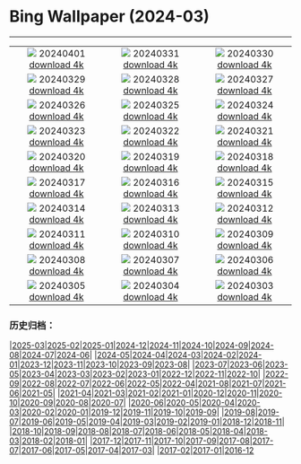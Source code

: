 # Bing Wallpaper (2024-03)
**************
| | | |
|:-:|:-:|:-:|
| ![](https://www.bing.com/th?id=OHR.StGeorgiRide_DE-DE6646277481_1920x1080.jpg) 20240401 [download 4k](https://www.bing.com/th?id=OHR.StGeorgiRide_DE-DE6646277481_UHD.jpg) | ![](https://www.bing.com/th?id=OHR.HungarianEggs_DE-DE6470935823_1920x1080.jpg) 20240331 [download 4k](https://www.bing.com/th?id=OHR.HungarianEggs_DE-DE6470935823_UHD.jpg) | ![](https://www.bing.com/th?id=OHR.PalazzoFarnese_DE-DE4941485496_1920x1080.jpg) 20240330 [download 4k](https://www.bing.com/th?id=OHR.PalazzoFarnese_DE-DE4941485496_UHD.jpg) |
| ![](https://www.bing.com/th?id=OHR.SouthStackLight_DE-DE4463746049_1920x1080.jpg) 20240329 [download 4k](https://www.bing.com/th?id=OHR.SouthStackLight_DE-DE4463746049_UHD.jpg) | ![](https://www.bing.com/th?id=OHR.ShanghaiBlossoms_DE-DE4316919248_1920x1080.jpg) 20240328 [download 4k](https://www.bing.com/th?id=OHR.ShanghaiBlossoms_DE-DE4316919248_UHD.jpg) | ![](https://www.bing.com/th?id=OHR.TeatroColon_DE-DE4190221983_1920x1080.jpg) 20240327 [download 4k](https://www.bing.com/th?id=OHR.TeatroColon_DE-DE4190221983_UHD.jpg) |
| ![](https://www.bing.com/th?id=OHR.HangRaiVietnam_DE-DE4086995351_1920x1080.jpg) 20240326 [download 4k](https://www.bing.com/th?id=OHR.HangRaiVietnam_DE-DE4086995351_UHD.jpg) | ![](https://www.bing.com/th?id=OHR.ColorfulHoli_DE-DE3992457522_1920x1080.jpg) 20240325 [download 4k](https://www.bing.com/th?id=OHR.ColorfulHoli_DE-DE3992457522_UHD.jpg) | ![](https://www.bing.com/th?id=OHR.ViewFieldsBavaria_DE-DE3928372966_1920x1080.jpg) 20240324 [download 4k](https://www.bing.com/th?id=OHR.ViewFieldsBavaria_DE-DE3928372966_UHD.jpg) |
| ![](https://www.bing.com/th?id=OHR.AmazonClouds_DE-DE3843150009_1920x1080.jpg) 20240323 [download 4k](https://www.bing.com/th?id=OHR.AmazonClouds_DE-DE3843150009_UHD.jpg) | ![](https://www.bing.com/th?id=OHR.WaikatoWater_DE-DE6943306276_1920x1080.jpg) 20240322 [download 4k](https://www.bing.com/th?id=OHR.WaikatoWater_DE-DE6943306276_UHD.jpg) | ![](https://www.bing.com/th?id=OHR.BwindiNationalForest_DE-DE2856746941_1920x1080.jpg) 20240321 [download 4k](https://www.bing.com/th?id=OHR.BwindiNationalForest_DE-DE2856746941_UHD.jpg) |
| ![](https://www.bing.com/th?id=OHR.SpringFrog_DE-DE4626076989_1920x1080.jpg) 20240320 [download 4k](https://www.bing.com/th?id=OHR.SpringFrog_DE-DE4626076989_UHD.jpg) | ![](https://www.bing.com/th?id=OHR.SpringCaveDale_DE-DE4412731356_1920x1080.jpg) 20240319 [download 4k](https://www.bing.com/th?id=OHR.SpringCaveDale_DE-DE4412731356_UHD.jpg) | ![](https://www.bing.com/th?id=OHR.ElephantRock_DE-DE1966506205_1920x1080.jpg) 20240318 [download 4k](https://www.bing.com/th?id=OHR.ElephantRock_DE-DE1966506205_UHD.jpg) |
| ![](https://www.bing.com/th?id=OHR.StFiniansBay_DE-DE5892582387_1920x1080.jpg) 20240317 [download 4k](https://www.bing.com/th?id=OHR.StFiniansBay_DE-DE5892582387_UHD.jpg) | ![](https://www.bing.com/th?id=OHR.BambooPanda_DE-DE5582492401_1920x1080.jpg) 20240316 [download 4k](https://www.bing.com/th?id=OHR.BambooPanda_DE-DE5582492401_UHD.jpg) | ![](https://www.bing.com/th?id=OHR.AvenueLimeTrees_DE-DE2066853614_1920x1080.jpg) 20240315 [download 4k](https://www.bing.com/th?id=OHR.AvenueLimeTrees_DE-DE2066853614_UHD.jpg) |
| ![](https://www.bing.com/th?id=OHR.AyutthayaTree_DE-DE1912781060_1920x1080.jpg) 20240314 [download 4k](https://www.bing.com/th?id=OHR.AyutthayaTree_DE-DE1912781060_UHD.jpg) | ![](https://www.bing.com/th?id=OHR.MagadiFlamingos_DE-DE1454409448_1920x1080.jpg) 20240313 [download 4k](https://www.bing.com/th?id=OHR.MagadiFlamingos_DE-DE1454409448_UHD.jpg) | ![](https://www.bing.com/th?id=OHR.BryceSnow_DE-DE0166968518_1920x1080.jpg) 20240312 [download 4k](https://www.bing.com/th?id=OHR.BryceSnow_DE-DE0166968518_UHD.jpg) |
| ![](https://www.bing.com/th?id=OHR.SleepyKoala_DE-DE9658817284_1920x1080.jpg) 20240311 [download 4k](https://www.bing.com/th?id=OHR.SleepyKoala_DE-DE9658817284_UHD.jpg) | ![](https://www.bing.com/th?id=OHR.AstrologicalClock_DE-DE9747364573_1920x1080.jpg) 20240310 [download 4k](https://www.bing.com/th?id=OHR.AstrologicalClock_DE-DE9747364573_UHD.jpg) | ![](https://www.bing.com/th?id=OHR.BistiBlue_DE-DE4146045796_1920x1080.jpg) 20240309 [download 4k](https://www.bing.com/th?id=OHR.BistiBlue_DE-DE4146045796_UHD.jpg) |
| ![](https://www.bing.com/th?id=OHR.TateLightUp_DE-DE4723592694_1920x1080.jpg) 20240308 [download 4k](https://www.bing.com/th?id=OHR.TateLightUp_DE-DE4723592694_UHD.jpg) | ![](https://www.bing.com/th?id=OHR.TarragonaSpain_DE-DE8015147907_1920x1080.jpg) 20240307 [download 4k](https://www.bing.com/th?id=OHR.TarragonaSpain_DE-DE8015147907_UHD.jpg) | ![](https://www.bing.com/th?id=OHR.WahclellaFalls_DE-DE6758659326_1920x1080.jpg) 20240306 [download 4k](https://www.bing.com/th?id=OHR.WahclellaFalls_DE-DE6758659326_UHD.jpg) |
| ![](https://www.bing.com/th?id=OHR.BangkokCircle_DE-DE6353935365_1920x1080.jpg) 20240305 [download 4k](https://www.bing.com/th?id=OHR.BangkokCircle_DE-DE6353935365_UHD.jpg) | ![](https://www.bing.com/th?id=OHR.ArenalCostaRica_DE-DE6048833504_1920x1080.jpg) 20240304 [download 4k](https://www.bing.com/th?id=OHR.ArenalCostaRica_DE-DE6048833504_UHD.jpg) | ![](https://www.bing.com/th?id=OHR.KrugerLeopard_DE-DE5629727103_1920x1080.jpg) 20240303 [download 4k](https://www.bing.com/th?id=OHR.KrugerLeopard_DE-DE5629727103_UHD.jpg) |

### 历史归档：

|[2025-03](/../2025-03/2025-03.md)|[2025-02](/../2025-02/2025-02.md)|[2025-01](/../2025-01/2025-01.md)|[2024-12](/../2024-12/2024-12.md)|[2024-11](/../2024-11/2024-11.md)|[2024-10](/../2024-10/2024-10.md)|[2024-09](/../2024-09/2024-09.md)|[2024-08](/../2024-08/2024-08.md)|[2024-07](/../2024-07/2024-07.md)|[2024-06](/../2024-06/2024-06.md)|
|[2024-05](/../2024-05/2024-05.md)|[2024-04](/../2024-04/2024-04.md)|[2024-03](/2024-03.md)|[2024-02](/../2024-02/2024-02.md)|[2024-01](/../2024-01/2024-01.md)|[2023-12](/../2023-12/2023-12.md)|[2023-11](/../2023-11/2023-11.md)|[2023-10](/../2023-10/2023-10.md)|[2023-09](/../2023-09/2023-09.md)|[2023-08](/../2023-08/2023-08.md)|
|[2023-07](/../2023-07/2023-07.md)|[2023-06](/../2023-06/2023-06.md)|[2023-05](/../2023-05/2023-05.md)|[2023-04](/../2023-04/2023-04.md)|[2023-03](/../2023-03/2023-03.md)|[2023-02](/../2023-02/2023-02.md)|[2023-01](/../2023-01/2023-01.md)|[2022-12](/../2022-12/2022-12.md)|[2022-11](/../2022-11/2022-11.md)|[2022-10](/../2022-10/2022-10.md)|
|[2022-09](/../2022-09/2022-09.md)|[2022-08](/../2022-08/2022-08.md)|[2022-07](/../2022-07/2022-07.md)|[2022-06](/../2022-06/2022-06.md)|[2022-05](/../2022-05/2022-05.md)|[2022-04](/../2022-04/2022-04.md)|[2021-08](/../2021-08/2021-08.md)|[2021-07](/../2021-07/2021-07.md)|[2021-06](/../2021-06/2021-06.md)|[2021-05](/../2021-05/2021-05.md)|
|[2021-04](/../2021-04/2021-04.md)|[2021-03](/../2021-03/2021-03.md)|[2021-02](/../2021-02/2021-02.md)|[2021-01](/../2021-01/2021-01.md)|[2020-12](/../2020-12/2020-12.md)|[2020-11](/../2020-11/2020-11.md)|[2020-10](/../2020-10/2020-10.md)|[2020-09](/../2020-09/2020-09.md)|[2020-08](/../2020-08/2020-08.md)|[2020-07](/../2020-07/2020-07.md)|
|[2020-06](/../2020-06/2020-06.md)|[2020-05](/../2020-05/2020-05.md)|[2020-04](/../2020-04/2020-04.md)|[2020-03](/../2020-03/2020-03.md)|[2020-02](/../2020-02/2020-02.md)|[2020-01](/../2020-01/2020-01.md)|[2019-12](/../2019-12/2019-12.md)|[2019-11](/../2019-11/2019-11.md)|[2019-10](/../2019-10/2019-10.md)|[2019-09](/../2019-09/2019-09.md)|
|[2019-08](/../2019-08/2019-08.md)|[2019-07](/../2019-07/2019-07.md)|[2019-06](/../2019-06/2019-06.md)|[2019-05](/../2019-05/2019-05.md)|[2019-04](/../2019-04/2019-04.md)|[2019-03](/../2019-03/2019-03.md)|[2019-02](/../2019-02/2019-02.md)|[2019-01](/../2019-01/2019-01.md)|[2018-12](/../2018-12/2018-12.md)|[2018-11](/../2018-11/2018-11.md)|
|[2018-10](/../2018-10/2018-10.md)|[2018-09](/../2018-09/2018-09.md)|[2018-08](/../2018-08/2018-08.md)|[2018-07](/../2018-07/2018-07.md)|[2018-06](/../2018-06/2018-06.md)|[2018-05](/../2018-05/2018-05.md)|[2018-04](/../2018-04/2018-04.md)|[2018-03](/../2018-03/2018-03.md)|[2018-02](/../2018-02/2018-02.md)|[2018-01](/../2018-01/2018-01.md)|
|[2017-12](/../2017-12/2017-12.md)|[2017-11](/../2017-11/2017-11.md)|[2017-10](/../2017-10/2017-10.md)|[2017-09](/../2017-09/2017-09.md)|[2017-08](/../2017-08/2017-08.md)|[2017-07](/../2017-07/2017-07.md)|[2017-06](/../2017-06/2017-06.md)|[2017-05](/../2017-05/2017-05.md)|[2017-04](/../2017-04/2017-04.md)|[2017-03](/../2017-03/2017-03.md)|
|[2017-02](/../2017-02/2017-02.md)|[2017-01](/../2017-01/2017-01.md)|[2016-12](/../2016-12/2016-12.md)